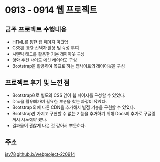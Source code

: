 # 0913 - 0914 웹 프로젝트

## 금주 프로젝트 수행내용

- HTML를 통한 웹 페이지 마크업
- CSS를 통한 선택자 활용 및 속성 부여
- 시맨틱 태그를 활용한 기본 레이아웃 구성
- 영화 추천 사이트 메인 레이아웃 구성
- Bootstrap을 활용하여 목표로 하는 웹사이트의 레이아웃을 구성

## 프로젝트 후기 및 느낀 점

- Bootstrap으로 별도의 CSS 없이 웹 페이지를 구성할 수 있었다.
- Doc을 활용해가며 필요한 부분을 찾는 과정이 많았다.
- Bootstrap 외에 다른 CDN을 추가해서 별점 기능을 구현할 수 있었다.
- Bootstrap만 가지고 구현할 수 없는 기능을 추가하기 위해 Docs에 추가로 구글링까지 시도해야 했다.
- 결과물이 괜찮게 나온 것 같아서 뿌듯하다.

## 주소

[jsy78.github.io/webproject-220914](https://jsy78.github.io/webproject-220914/)